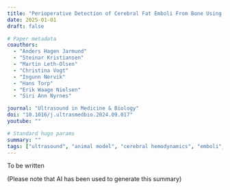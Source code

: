 ```yaml
---
title: "Perioperative Detection of Cerebral Fat Emboli From Bone Using High-Frequency Doppler Ultrasound"
date: 2025-01-01
draft: false

# Paper metadata
coauthors:
  - "Anders Hagen Jarmund"
  - "Steinar Kristiansen"
  - "Martin Leth-Olsen"
  - "Christina Vogt"
  - "Ingunn Nervik"
  - "Hans Torp"
  - "Erik Waage Nielsen"
  - "Siri Ann Nyrnes"

journal: "Ultrasound in Medicine & Biology"
doi: "10.1016/j.ultrasmedbio.2024.09.017"
youtube: ""

# Standard hugo params
summary: ""
tags: ["ultrasound", "animal model", "cerebral hemodynamics", "emboli", "surgery", "neodoppler", "first author"]
---
```


To be written

(Please note that AI has been used to generate this summary)